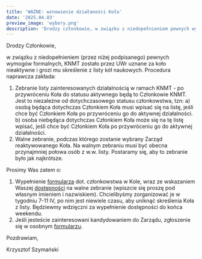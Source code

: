 ```yaml
---
title: 'WAŻNE: wznowienie działaności Koła'
date: '2025.04.03'
preview_image: 'wybory.png'
description: 'Drodzy członkowie, w związku z niedopełnieniem pewnych wymogów formalnych, KNMT zostało przez UWr uznane za koło nieaktywne i grozu mu skreślenie z listy kół naukowych. Musimy więc rozpocząc procedurę naprawczą, opisaną w tym poscie.'
---
```


Drodzy Członkowie,

w związku z niedopełnieniem (przez niżej podpisanego) pewnych wymogów formalnych, KNMT zostało przez UWr uznane za koło nieaktywne i grozi mu skreślenie z listy kół naukowych. Procedura naprawcza zakłada:

1. Zebranie listy zainteresowanych działalnością w ramach KNMT - po przywróceniu Koła do statusu aktywnego będą to Członkowie KNMT. Jest to niezależne od dotychczasowego statusu członkowstwa, tzn:
    a) osobą będąca dotychczas Członkiem Koła musi wpisać się na listę, jeśli chce być Członkiem Koła po przywróceniu go do aktywnej działalności.
    b) osoba niebędąca dotychczas Członkiem Koła może się na tę listę wpisać, jeśli chce być Członkiem Koła po przywróceniu go do aktywnej działalności.
2. Walne zebranie, podczas którego zostanie wybrany Zarząd reaktywowanego Koła. Na walnym zebraniu musi być obecna przynajmniej połowa osób z w.w. listy. Postaramy się, aby to zebranie było jak najkrótsze.

Prosimy Was zatem o:
1. Wypełnienie [formularza](https://docs.google.com/forms/d/e/1FAIpQLSe0ZdLbKe6i0Z7kAIKtsBfi4TwrMeP3oCu6cW0hVQ3GDoNmuw/viewform) dot. członkowstwa w Kole, wraz ze wskazaniem Waszej [dostępności](https://www.when2meet.com/?29923710-Mtx9s) na walne zebranie (wpiszcie się proszę pod własnym imieniem i nazwiskiem). Chcielibyśmy zorganizować je w tygodniu 7-11 IV, po nim jest niewiele czasu, aby uniknąć skreślenia Koła z listy. Będziewmy wdzięczni za wypełnienie dostępności do końca weekendu.
2. Jeśli jesteście zainteresowani kandydowaniem do Zarządu, zgłoszenie się w osobnym [formularzu](https://docs.google.com/forms/d/e/1FAIpQLSfJLBrKKd3j_XQO62ehf0Mj-xH47LOSf4lIX7CIDPAm0rmsmw/viewform?usp=dialog).

Pozdrawiam,

Krzysztof Szymański
